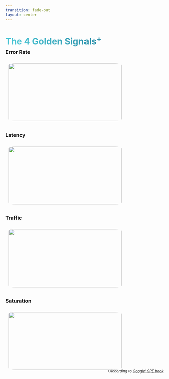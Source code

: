 ```yaml
---
transition: fade-out
layout: center
---
```


# The 4 Golden Signals<sup>+</sup>


<div class="grid cols-2 ml-4" style="margin-top: -16px; margin-bottom: -25px">
    <div class="gif">
        <h3>Error Rate</h3>
        <img src="https://media3.giphy.com/media/v1.Y2lkPTc5MGI3NjExN3pnMW90ZGZpNmx0Z3Roczhxa3ZhbnhjbWNwN3ZvOGI3MGd6OGFmYSZlcD12MV9pbnRlcm5hbF9naWZfYnlfaWQmY3Q9Zw/RSOUOj8H9A3Xq/giphy.gif">
    </div>
    <div class="gif">
        <h3>Latency</h3>
        <img src="https://media.giphy.com/media/v1.Y2lkPTc5MGI3NjExZHBnaGE1aG1heXpheTMwdHF4cG5tYXIzM2R3b3kwMXJzcXhzMDRxYiZlcD12MV9naWZzX3NlYXJjaCZjdD1n/l2JHVUriDGEtWOx0c/giphy.gif">
    </div><div class="gif">
        <h3>Traffic</h3>
        <img src="https://media.giphy.com/media/v1.Y2lkPTc5MGI3NjExNndoNWExcmNjam80ejFqNWM5ZjZ1eWRzeTQ3bzdldzRqMTExZ2xtcSZlcD12MV9naWZzX3NlYXJjaCZjdD1n/l0HlKQPTHOGNUPTZm/giphy.gif">
    </div>
    <div round class="gif">
        <h3>Saturation</h3>
        <img src="https://media.giphy.com/media/v1.Y2lkPTc5MGI3NjExbnpkcjFjMmJ0NHc4OWJnNXhwZ2U4NGlpbnM5bG4zdTVyd2Z0cXpkaCZlcD12MV9naWZzX3NlYXJjaCZjdD1n/d9CX7F5Um8vzZIZOp4/giphy.gif">
    </div>
</div>


<sup style="margin-top: -30px; text-align: right;">
<em>

+According to [Google' SRE book](https://sre.google/sre-book/monitoring-distributed-systems/#xref_monitoring_golden-signals)

</em>
</sup>

<style>
  img {
    padding: 10px;
    border-radius: 8%;
    height: 185px;
    width: 360px;
  }
    h1 {
  background-color:  linear-gradient(180deg, #271817 0%, #27181700 100%);
  background-image: linear-gradient(45deg, #4EC5D4 10%, #146b8c 90%);
  background-size: 100%;
  -webkit-background-clip: text;
  -moz-background-clip: text;
  -webkit-text-fill-color: transparent;
  -moz-text-fill-color: transparent;
}
</style>

<!--
- ERRORS: requests that fail
    * implicitly: wrong features
    * explicitly: genuine errors
    * by policy: missed objectives
- LATENCY: time it takes to service a request
- TRAFFIC: demand is being placed on your system
- SATURATION: amount of work that a resource is unable to service
-->